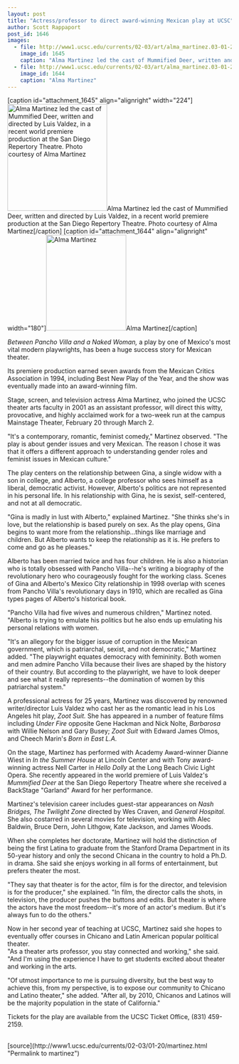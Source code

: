 ```yaml
---
layout: post
title: "Actress/professor to direct award-winning Mexican play at UCSC"
author: Scott Rappaport
post_id: 1646
images:
  - file: http://www1.ucsc.edu/currents/02-03/art/alma_martinez.03-01-20.224.jpg
    image_id: 1645
    caption: "Alma Martinez led the cast of Mummified Deer, written and directed by Luis Valdez, in a recent world premiere production at the San Diego Repertory Theatre. Photo courtesy of Alma Martinez"
  - file: http://www1.ucsc.edu/currents/02-03/art/alma_martinez.03-01-20.180.jpg
    image_id: 1644
    caption: "Alma Martinez"
---
```


[caption id="attachment_1645" align="alignright" width="224"]<a href="http://localhost/mysite/wp-content/uploads/2003/01/alma_martinez.03-01-20.224.jpg"><img class="size-full wp-image-1645" src="http://localhost/mysite/wp-content/uploads/2003/01/alma_martinez.03-01-20.224.jpg" alt="Alma Martinez led the cast of Mummified Deer, written and directed by Luis Valdez, in a recent world premiere production at the San Diego Repertory Theatre. Photo courtesy of Alma Martinez" width="224" height="240" /></a>Alma Martinez led the cast of Mummified Deer, written and directed by Luis Valdez, in a recent world premiere production at the San Diego Repertory Theatre. Photo courtesy of Alma Martinez[/caption]
[caption id="attachment_1644" align="alignright" width="180"]<a href="http://localhost/mysite/wp-content/uploads/2003/01/alma_martinez.03-01-20.180.jpg"><img class="size-full wp-image-1644" src="http://localhost/mysite/wp-content/uploads/2003/01/alma_martinez.03-01-20.180.jpg" alt="Alma Martinez" width="180" height="215" /></a>Alma Martinez[/caption]
<p>
  <i>Between Pancho Villa and a Naked Woman,</i> a play by one of Mexico's most vital modern playwrights, has been a huge success story for Mexican theater.
</p>
<p>
  Its premiere production earned seven awards from the Mexican Critics Association in 1994, including Best New Play of the Year, and the show was eventually made into an award-winning film.<br>
</p>
<p>
  Stage, screen, and television actress Alma Martinez, who joined the UCSC theater arts faculty in 2001 as an assistant professor, will direct this witty, provocative, and highly acclaimed work for a two-week run at the campus Mainstage Theater, February 20 through March 2.<br>
</p>
<p>
  "It's a contemporary, romantic, feminist comedy," Martinez observed. "The play is about gender issues and very Mexican. The reason I chose it was that it offers a different approach to understanding gender roles and feminist issues in Mexican culture."<br>
</p>
<p>
  The play centers on the relationship between Gina, a single widow with a son in college, and Alberto, a college professor who sees himself as a liberal, democratic activist. However, Alberto's politics are not represented in his personal life. In his relationship with Gina, he is sexist, self-centered, and not at all democratic.<br>
</p>
<p>
  "Gina is madly in lust with Alberto," explained Martinez. "She thinks she's in love, but the relationship is based purely on sex. As the play opens, Gina begins to want more from the relationship...things like marriage and children. But Alberto wants to keep the relationship as it is. He prefers to come and go as he pleases."<br>
</p>
<p>
  Alberto has been married twice and has four children. He is also a historian who is totally obsessed with Pancho Villa--he's writing a biography of the revolutionary hero who courageously fought for the working class. Scenes of Gina and Alberto's Mexico City relationship in 1998 overlap with scenes from Pancho Villa's revolutionary days in 1910, which are recalled as Gina types pages of Alberto's historical book.<br>
</p>
<p>
  "Pancho Villa had five wives and numerous children," Martinez noted. "Alberto is trying to emulate his politics but he also ends up emulating his personal relations with women.<br>
</p>
<p>
  "It's an allegory for the bigger issue of corruption in the Mexican government, which is patriarchal, sexist, and not democratic," Martinez added. "The playwright equates democracy with femininity. Both women and men admire Pancho Villa because their lives are shaped by the history of their country. But according to the playwright, we have to look deeper and see what it really represents--the domination of women by this patriarchal system."<br>
</p>
<p>
  A professional actress for 25 years, Martinez was discovered by renowned writer/director Luis Valdez who cast her as the romantic lead in his Los Angeles hit play, <i>Zoot Suit.</i> She has appeared in a number of feature films including <i>Under Fire</i> opposite Gene Hackman and Nick Nolte, <i>Barbarosa</i> with Willie Nelson and Gary Busey; <i>Zoot Suit</i> with Edward James Olmos, and Cheech Marin's <i>Born in East L.A.</i><br>
</p>
<p>
  On the stage, Martinez has performed with Academy Award-winner Dianne Wiest in <i>In the Summer House</i> at Lincoln Center and with Tony award-winning actress Nell Carter in <i>Hello Dolly</i> at the Long Beach Civic Light Opera. She recently appeared in the world premiere of Luis Valdez's <i>Mummified Deer</i> at the San Diego Repertory Theatre where she received a BackStage "Garland" Award for her performance.<br>
</p>
<p>
  Martinez's television career includes guest-star appearances on <i>Nash Bridges,</i> <i>The Twilight Zone</i> directed by Wes Craven, and <i>General Hospital.</i> She also costarred in several movies for television, working with Alec Baldwin, Bruce Dern, John Lithgow, Kate Jackson, and James Woods.<br>
</p>
<p>
  When she completes her doctorate, Martinez will hold the distinction of being the first Latina to graduate from the Stanford Drama Department in its 50-year history and only the second Chicana in the country to hold a Ph.D. in drama. She said she enjoys working in all forms of entertainment, but prefers theater the most.<br>
</p>
<p>
  "They say that theater is for the actor, film is for the director, and television is for the producer," she explained. "In film, the director calls the shots, in television, the producer pushes the buttons and edits. But theater is where the actors have the most freedom--it's more of an actor's medium. But it's always fun to do the others."<br>
</p>
<p>
  Now in her second year of teaching at UCSC, Martinez said she hopes to eventually offer courses in Chicano and Latin American popular political theater.<br>
  "As a theater arts professor, you stay connected and working," she said. "And I'm using the experience I have to get students excited about theater and working in the arts.<br>
</p>
<p>
  "Of utmost importance to me is pursuing diversity, but the best way to achieve this, from my perspective, is to expose our community to Chicano and Latino theater," she added. "After all, by 2010, Chicanos and Latinos will be the majority population in the state of California."<br>
</p>
<p>
  Tickets for the play are available from the UCSC Ticket Office, (831) 459-2159.<br>
  <br>
</p>
[source](http://www1.ucsc.edu/currents/02-03/01-20/martinez.html "Permalink to martinez")
